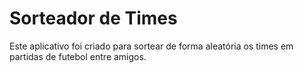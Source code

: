 # Sorteador de Times

Este aplicativo foi criado para sortear de forma aleatória os times em partidas de futebol entre
amigos.